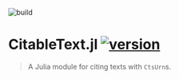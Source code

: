 ![build](https://github.com/cite-architecture/CitableText.jl/actions/workflows/Documentation.yml/badge.svg)


# CitableText.jl [![version](https://juliahub.com/docs/CitableText/version.svg)](https://juliahub.com/ui/Packages/CitableText/7YE7n)


> A Julia module for citing texts with `CtsUrn`s.
